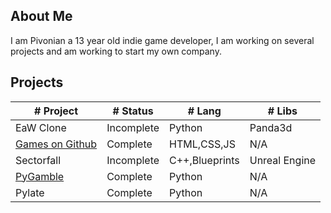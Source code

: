 ## About Me
I am Pivonian a 13 year old indie game developer, I am working on several projects and am working to start my own company.


## Projects

|# Project     |# Status     |# Lang     |# Libs     |
|------------|-----------|---------|---------|
|EaW Clone   |Incomplete |Python   |Panda3d  |
|[Games on Github](https://pivonian.github.io/gamesongithub/)   |Complete |HTML,CSS,JS   |N/A  |
|Sectorfall   |Incomplete |C++,Blueprints   |Unreal Engine  |
|[PyGamble](https://github.com/pivonian/piv/releases/tag/Pygamble07)   |Complete |Python   |N/A  |
|Pylate   |Complete |Python   |N/A  |
